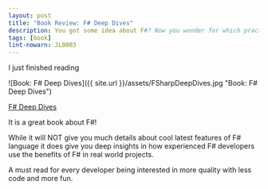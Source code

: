 ```yaml
---
layout: post
title: "Book Review: F# Deep Dives"
description: You got some idea about F#? Now you wonder for which practical problems it suits best? 'F# Deep Dives' is the right book for you ...
tags: [book]
lint-nowarn: JL0003
---
```


I just finished reading

![Book: F# Deep Dives]({{ site.url }}/assets/FSharpDeepDives.jpg "Book: F# Deep Dives")

[F# Deep Dives](https://www.amazon.com/F-Deep-Dives-Tomas-Petricek/dp/1617291323/ref=sr_1_1?ie=UTF8&qid=1483706640&sr=8-1&keywords=f%23+deep+dives)

It is a great book about F#!

While it will NOT give you much details about cool latest features of F# language it does give you deep insights in how experienced 
F# developers use the benefits of F# in real world projects.

A must read for every developer being interested in more quality with less code and more fun.
